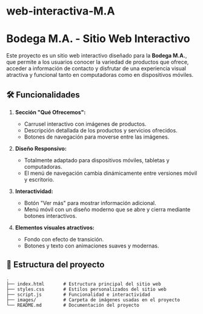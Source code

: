 # web-interactiva-M.A
# Bodega M.A. - Sitio Web Interactivo

Este proyecto es un sitio web interactivo diseñado para la **Bodega M.A.**, que permite a los usuarios conocer la variedad de productos que ofrece, acceder a información de contacto y disfrutar de una experiencia visual atractiva y funcional tanto en computadoras como en dispositivos móviles.

## 🛠️ Funcionalidades

1. **Sección "Qué Ofrecemos":**
   - Carrusel interactivo con imágenes de productos.
   - Descripción detallada de los productos y servicios ofrecidos.
   - Botones de navegación para moverse entre las imágenes.

2. **Diseño Responsivo:**
   - Totalmente adaptado para dispositivos móviles, tabletas y computadoras.
   - El menú de navegación cambia dinámicamente entre versiones móvil y escritorio.

3. **Interactividad:**
   - Botón "Ver más" para mostrar información adicional.
   - Menú móvil con un diseño moderno que se abre y cierra mediante botones interactivos.

4. **Elementos visuales atractivos:**
   - Fondo con efecto de transición.
   - Botones y texto con animaciones suaves y modernas.

## 📂 Estructura del proyecto

```plaintext
.
├── index.html       # Estructura principal del sitio web
├── styles.css       # Estilos personalizados del sitio web
├── script.js        # Funcionalidad e interactividad
├── images/          # Carpeta de imágenes usadas en el proyecto
└── README.md        # Documentación del proyecto


